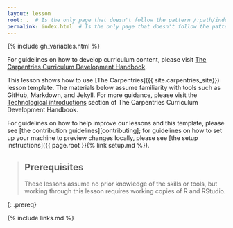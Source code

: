 ```yaml
---
layout: lesson
root: .  # Is the only page that doesn't follow the pattern /:path/index.html
permalink: index.html  # Is the only page that doesn't follow the pattern /:path/index.html
---
```


{% include gh_variables.html %}

For guidelines on how to develop curriculum content, please visit [The Carpentries Curriculum Development Handbook](https://carpentries.github.io/curriculum-development/).

This lesson shows how to use [The Carpentries]({{ site.carpentries_site}})
lesson template. The materials below assume familiarity with tools such as GitHub, Markdown, and Jekyll. For more guidance, please visit the [Technological introductions](https://carpentries.github.io/curriculum-development/technological-introductions.html) section of The Carpentries Curriculum Development Handbook.

For guidelines on how to help improve our lessons and this template,
please see [the contribution guidelines][contributing];
for guidelines on how to set up your machine to preview changes locally,
please see [the setup instructions]({{ page.root }}{% link setup.md %}).

> ## Prerequisites 
>
> These lessons assume no prior knowledge of the skills or tools, but working through this lesson requires working copies of R and RStudio.
>
{: .prereq}

{% include links.md %}
